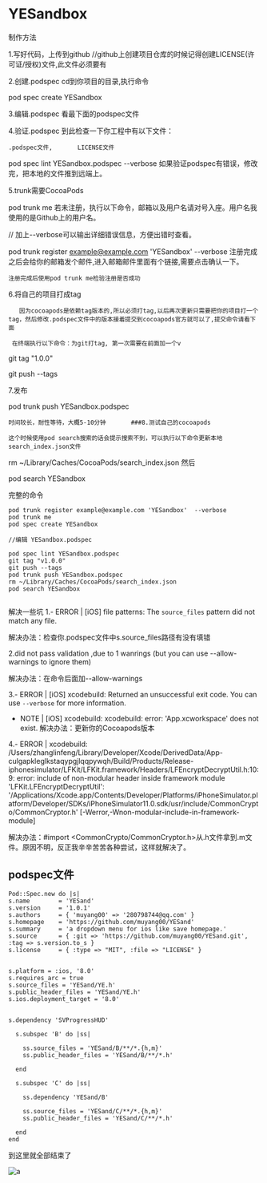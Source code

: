 # YESandbox


制作方法

1.写好代码，上传到github
     //github上创建项目仓库的时候记得创建LICENSE(许可证/授权)文件,此文件必须要有      

2.创建.podspec
    cd到你项目的目录,执行命令

  pod spec create YESandbox
  
3.编辑.podspec
  看最下面的podspec文件


4.验证.podspec
    到此检查一下你工程中有以下文件：

    .podspec文件,       LICENSE文件
    

pod spec lint YESandbox.podspec --verbose
     如果验证podspec有错误，修改完，把本地的文件推到远端上。
     
5.trunk需要CocoaPods

pod trunk me
    若未注册，执行以下命令，邮箱以及用户名请对号入座。用户名我使用的是Github上的用户名。

 // 加上--verbose可以输出详细错误信息，方便出错时查看。
      
pod trunk register example@example.com 'YESandbox'  --verbose
     注册完成之后会给你的邮箱发个邮件,进入邮箱邮件里面有个链接,需要点击确认一下。

    注册完成后使用pod trunk me检验注册是否成功


6.将自己的项目打成tag

       因为cocoapods是依赖tag版本的,所以必须打tag,以后再次更新只需要把你的项目打一个tag，然后修改.podspec文件中的版本接着提交到cocoapods官方就可以了,提交命令请看下面

     在终端执行以下命令：为git打tag, 第一次需要在前面加一个v
     
     

git tag "1.0.0" 
      
git push --tags


7.发布


pod trunk push YESandbox.podspec

    时间较长，耐性等待，大概5-10分钟       ###8.测试自己的cocoapods

    这个时候使用pod search搜索的话会提示搜索不到，可以执行以下命令更新本地search_index.json文件

rm ~/Library/Caches/CocoaPods/search_index.json
    然后

pod search YESandbox


完整的命令

```
pod trunk register example@example.com 'YESandbox'  --verbose
pod trunk me
pod spec create YESandbox
 
//编辑 YESandbox.podspec
 
pod spec lint YESandbox.podspec
git tag "v1.0.0"
git push --tags
pod trunk push YESandbox.podspec 
rm ~/Library/Caches/CocoaPods/search_index.json
pod search YESandbox


```
 
解决一些坑
1.- ERROR | [iOS] file patterns: The `source_files` pattern did not match any file.

解决办法：检查你.podspec文件中s.source_files路径有没有填错

2.did not pass validation ,due to 1 wanrings (but you can use --allow-warnings to ignore them)

解决办法：在命令后面加--allow-warnings

3.- ERROR | [iOS] xcodebuild: Returned an unsuccessful exit code. You can use `--verbose` for more information.
- NOTE | [iOS] xcodebuild: xcodebuild: error: 'App.xcworkspace' does not exist.
解决办法：更新你的Cocoapods版本
 
4.- ERROR | xcodebuild:  /Users/zhanglinfeng/Library/Developer/Xcode/DerivedData/App-culgapkleglkstaqypgjlqqpywqh/Build/Products/Release-iphonesimulator/LFKit/LFKit.framework/Headers/LFEncryptDecryptUtil.h:10:9: error: include of non-modular header inside framework module 'LFKit.LFEncryptDecryptUtil': '/Applications/Xcode.app/Contents/Developer/Platforms/iPhoneSimulator.platform/Developer/SDKs/iPhoneSimulator11.0.sdk/usr/include/CommonCrypto/CommonCryptor.h' [-Werror,-Wnon-modular-include-in-framework-module]

解决办法：#import <CommonCrypto/CommonCryptor.h>从.h文件拿到.m文件。原因不明，反正我辛辛苦苦各种尝试，这样就解决了。

     

## podspec文件

```
Pod::Spec.new do |s|
s.name        = 'YESand'
s.version     = '1.0.1'
s.authors     = { 'muyang00' => '280798744@qq.com' }
s.homepage    = 'https://github.com/muyang00/YESand'
s.summary     = 'a dropdown menu for ios like save homepage.'
s.source      = { :git => 'https://github.com/muyang00/YESand.git',
:tag => s.version.to_s }
s.license     = { :type => "MIT", :file => "LICENSE" }


s.platform = :ios, '8.0'
s.requires_arc = true
s.source_files = 'YESand/YE.h'
s.public_header_files = 'YESand/YE.h'
s.ios.deployment_target = '8.0'


s.dependency 'SVProgressHUD'

  s.subspec 'B' do |ss|
   
    ss.source_files = 'YESand/B/**/*.{h,m}'
    ss.public_header_files = 'YESand/B/**/*.h'
    
  end

  s.subspec 'C' do |ss|
   
    ss.dependency 'YESand/B'

    ss.source_files = 'YESand/C/**/*.{h,m}'
    ss.public_header_files = 'YESand/C/**/*.h'
 
  end
end

```

到这里就全部结束了

![a](https://github.com/muyang00/YESandbox/blob/master/a.png)


